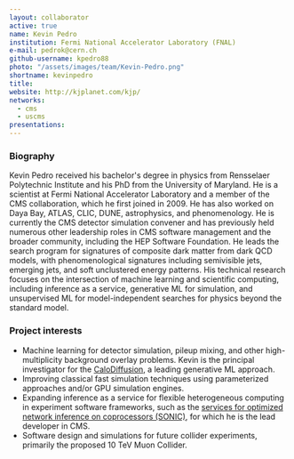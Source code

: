 ```yaml
---
layout: collaborator
active: true
name: Kevin Pedro
institution: Fermi National Accelerator Laboratory (FNAL)
e-mail: pedrok@cern.ch
github-username: kpedro88
photo: "/assets/images/team/Kevin-Pedro.png"
shortname: kevinpedro
title:
website: http://kjplanet.com/kjp/
networks:
  - cms
  - uscms
presentations:
---
```


### Biography

Kevin Pedro received his bachelor's degree in physics from Rensselaer Polytechnic Institute and his PhD from the University of Maryland.
He is a scientist at Fermi National Accelerator Laboratory and a member of the CMS collaboration, which he first joined in 2009.
He has also worked on Daya Bay, ATLAS, CLIC, DUNE, astrophysics, and phenomenology.
He is currently the CMS detector simulation convener and has previously held numerous other leadership roles in CMS software management and the broader community, including the HEP Software Foundation.
He leads the search program for signatures of composite dark matter from dark QCD models, with phenomenological signatures including semivisible jets, emerging jets, and soft unclustered energy patterns.
His technical research focuses on the intersection of machine learning and scientific computing, including inference as a service, generative ML for simulation, and unsupervised ML for model-independent searches for physics beyond the standard model.

### Project interests

* Machine learning for detector simulation, pileup mixing, and other high-multiplicity background overlay problems. Kevin is the principal investigator for the [CaloDiffusion](https://arxiv.org/abs/2308.03876), a leading generative ML approach.
* Improving classical fast simulation techniques using parameterized approaches and/or GPU simulation engines.
* Expanding inference as a service for flexible heterogeneous computing in experiment software frameworks, such as the [services for optimized network inference on coprocessors (SONIC)](https://arxiv.org/abs/2402.15366), for which he is the lead developer in CMS.
* Software design and simulations for future collider experiments, primarily the proposed 10 TeV Muon Collider.
